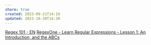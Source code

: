 ```yaml
---
share: true
created: 2023-09-21T14:19
updated: 2023-10-30T14:30
---
```

[Regex 101 - EN](https://regexlearn.com/learn/regex101)
[RegexOne - Learn Regular Expressions - Lesson 1: An Introduction, and the ABCs](https://regexone.com/)

